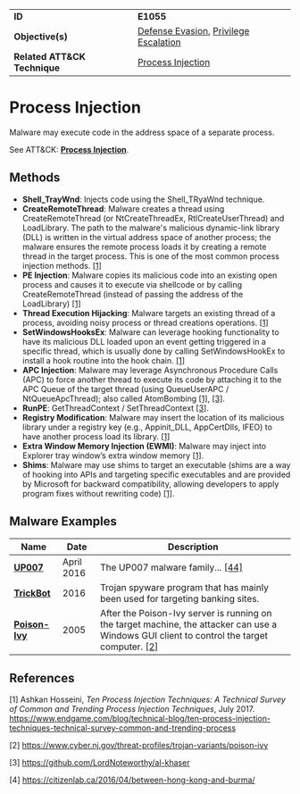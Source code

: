 |||
|---------|------------------------|
|**ID**|**E1055**|
|**Objective(s)**| [Defense Evasion](../defense-evasion), [Privilege Escalation](../privilege-escalation)|
|**Related ATT&CK Technique**|[Process Injection](https://attack.mitre.org/techniques/T1055)|


Process Injection
=================
Malware may execute code in the address space of a separate process. 

See ATT&CK: [**Process Injection**](https://attack.mitre.org/techniques/T1055).

Methods
------- 
* **Shell_TrayWnd**: Injects code using the Shell_TRyaWnd technique.
* **CreateRemoteThread**: Malware creates a thread using CreateRemoteThread (or NtCreateThreadEx, RtlCreateUserThread) and LoadLibrary. The path to the malware's malicious dynamic-link library (DLL) is written in the virtual address space of another process; the malware ensures the remote process loads it by creating a remote thread in the target process. This is one of the most common process injection methods. [[1]](#1)
* **PE Injection**: Malware copies its malicious code into an existing open process and causes it to execute via shellcode or by calling CreateRemoteThread (instead of passing the address of the LoadLibrary) [[1]](#1)
* **Thread Execution Hijacking**: Malware targets an existing thread of a process, avoiding noisy process or thread creations operations. [[1]](#1)
* **SetWindowsHooksEx**: Malware can leverage hooking functionality to have its malicious DLL loaded upon an event getting triggered in a specific thread, which is usually done by calling SetWindowsHookEx to install a hook routine into the hook chain. [[1]](#1)
* **APC Injection**: Malware may leverage Asynchronous Procedure Calls (APC) to force another thread to execute its code by attaching it to the APC Queue of the target thread (using QueueUserAPC / NtQueueApcThread); also called AtomBombing [[1]](#1), [[3]](#3).
* **RunPE**: GetThreadContext / SetThreadContext [[3]](#3).
* **Registry Modification**: Malware may insert the location of its malicious library under a registry key (e.g., Appinit_DLL, AppCertDlls, IFEO) to have another process load its library. [[1]](#1)
* **Extra Window Memory Injection (EWMI)**: Malware may inject into Explorer tray window’s extra window memory [[1]](#1).
* **Shims**: Malware may use shims to target an executable (shims are a way of hooking into APIs and targeting specific executables and are provided by Microsoft for backward compatibility, allowing developers to apply program fixes without rewriting code) [[1]](#1). 


Malware Examples
----------------
|Name|Date|Description|
|-----------------------------|--------|-----------------------------|
|[**UP007**](../xample-malware/up007.md)|April 2016|The UP007 malware family... [[44]](#4)|
|[**TrickBot**](../xample-malware/trickbot.md)|2016|Trojan spyware program that has mainly been used for targeting banking sites.|
|[**Poison-Ivy**](../xample-malware/poison-ivy.md)|2005|After the Poison-Ivy server is running on the target machine, the attacker can use a Windows GUI client to control the target computer. [[2]](#2)|

References
----------
<a name="1">[1]</a> Ashkan Hosseini, *Ten Process Injection Techniques: A Technical Survey of Common and Trending Process Injection Techniques*, July 2017. https://www.endgame.com/blog/technical-blog/ten-process-injection-techniques-technical-survey-common-and-trending-process 

<a name="2">[2]</a> https://www.cyber.nj.gov/threat-profiles/trojan-variants/poison-ivy

<a name="3">[3]</a> https://github.com/LordNoteworthy/al-khaser 

<a name="4">[4]</a> https://citizenlab.ca/2016/04/between-hong-kong-and-burma/